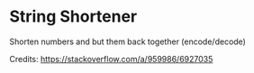 String Shortener
=========================

Shorten numbers and but them back together (encode/decode)

Credits: https://stackoverflow.com/a/959986/6927035
